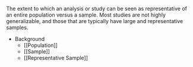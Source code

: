 The extent to which an analysis or study can be seen as representative of an entire population versus a sample. Most studies are not highly generalizable, and those that are typically have large and representative samples.

- Background
	- [[Population]]
	- [[Sample]]
	- [[Representative Sample]]